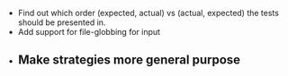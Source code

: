 - Find out which order (expected, actual) vs (actual, expected) the tests should be presented in.
- Add support for file-globbing for input
- Make strategies more general purpose
  - 

